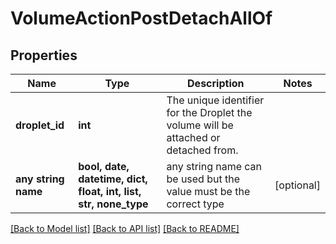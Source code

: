 # VolumeActionPostDetachAllOf


## Properties
Name | Type | Description | Notes
------------ | ------------- | ------------- | -------------
**droplet_id** | **int** | The unique identifier for the Droplet the volume will be attached or detached from. | 
**any string name** | **bool, date, datetime, dict, float, int, list, str, none_type** | any string name can be used but the value must be the correct type | [optional]

[[Back to Model list]](../README.md#documentation-for-models) [[Back to API list]](../README.md#documentation-for-api-endpoints) [[Back to README]](../README.md)


